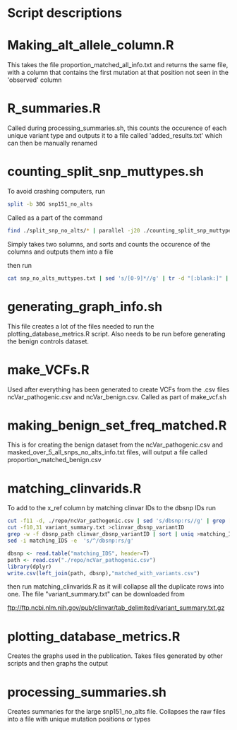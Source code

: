 # Script descriptions

# Making_alt_allele_column.R 

This takes the file proportion_matched_all_info.txt and returns the same file, with a column that contains the first mutation at that position not seen in the 'observed' column

# R_summaries.R
Called during processing_summaries.sh, this counts the occurence of each unique variant type and outputs it to a file called 'added_results.txt' which can then be manually renamed

# counting_split_snp_muttypes.sh

To avoid crashing computers, run 
```bash
split -b 30G snp151_no_alts
```

Called as a part of the command

```bash
find ./split_snp_no_alts/* | parallel -j20 ./counting_split_snp_muttypes.sh
``` 

Simply takes two solumns, and sorts and counts the occurence of the columns and outputs them into a file

then run
```bash
cat snp_no_alts_muttypes.txt | sed 's/[0-9]*//g' | tr -d "[:blank:]" | sort | uniq -c >all_snps_muttypes.txt 
```


# generating_graph_info.sh 

This file creates a lot of the files needed to run the plotting_database_metrics.R script. Also needs to be run before generating the benign controls dataset. 

# make_VCFs.R

Used after everything has been generated to create VCFs from the .csv files ncVar_pathogenic.csv and ncVar_benign.csv. Called as part of make_vcf.sh 

# making_benign_set_freq_matched.R

This is for creating the benign dataset from the ncVar_pathogenic.csv and masked_over_5_all_snps_no_alts_info.txt files, will output a file called proportion_matched_benign.csv

# matching_clinvarids.R
To add to the x_ref column by matching clinvar IDs to the dbsnp IDs run 
```bash
cut -f11 -d, ./repo/ncVar_pathogenic.csv | sed 's/dbsnp:rs//g' | grep [0-9] >dbsnp_path
cut -f10,31 variant_summary.txt >clinvar_dbsnp_variantID
grep -w -f dbsnp_path clinvar_dbsnp_variantID | sort | uniq >matching_IDS
sed -i matching_IDS -e  's/^/dbsnp:rs/g' 
```
```R
dbsnp <- read.table("matching_IDS", header=T) 
path <- read.csv("./repo/ncVar_pathogenic.csv") 
library(dplyr)
write.csv(left_join(path, dbsnp),"matched_with_variants.csv") 
```
then run matching_clinvarids.R as it will collapse all the duplicate rows into one. The file "variant_summary.txt"  can be downloaded from 

ftp://ftp.ncbi.nlm.nih.gov/pub/clinvar/tab_delimited/variant_summary.txt.gz

# plotting_database_metrics.R 

Creates the graphs used in the publication. Takes files generated by other scripts and then graphs the output

# processing_summaries.sh

Creates summaries for the large snp151_no_alts file. Collapses the raw files into a file with unique mutation positions or types
